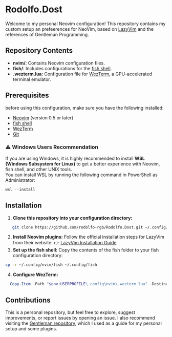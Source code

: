 # Rodolfo.Dost

Welcome to my personal Neovim configuration! This repository contains my custom setup an prefeerences for NeoVim, based on [LazyVim](https://github.com/LazyVim/LazyVim) and the references of Gentleman Programming.

## Repository Contents

- **nvim/**: Contains Neovim configuration files.
- **fish/**: Includes configurations for the [fish shell](https://fishshell.com/).
- **.wezterm.lua**: Configuration file for [WezTerm](https://wezfurlong.org/wezterm/), a GPU-accelerated terminal emulator.

## Prerequisites

before using this configuration, make sure you have the following installed:

- [Neovim](https://neovim.io/) (version 0.5 or later)
- [fish shell](https://fishshell.com/)
- [WezTerm](https://wezfurlong.org/wezterm/)
- [Git](https://git-scm.com/)

### ⚠️ Windows Users Recommendation

If you are using Windows, it is highly recommended to install **WSL (Windows Subsystem for Linux)** to get a better experience with Neovim, fish shell, and other UNIX tools.  
You can install WSL by running the following command in PowerShell as Administrator:

```powershell
wsl --install
```

## Installation

1. **Clone this repository into your configuration directory:**

```bash
   git clone https://github.com/rodolfo-rgb/Rodolfo.Dost.git ~/.config/nvim
 ```
2. **Install Neovim plugins:**
   Follow the official installation steps for LazyVim from their website:
    👉 [LazyVim Installation Guide](https://www.lazyvim.org/)
3. **Set up the fish shell:**
   Copy the contents of the fish folder to your fish configuration directory:
```bash
cp -r ~/.config/nvim/fish ~/.config/fish
```
4. **Configure WezTerm:**
```powershell
  Copy-Item -Path "$env:USERPROFILE\.config\nvim\.wezterm.lua" -Destination "$env:USERPROFILE\.wezterm.lua"
```
## Contributions
This is a personal repository, but feel free to explore, suggest improvements, or report issues by opening an issue. I also recommend visiting the [Gentleman repository](https://github.com/Gentleman-Programming/Gentleman.Dots), which I used as a guide for my personal setup and some plugins.   
  
